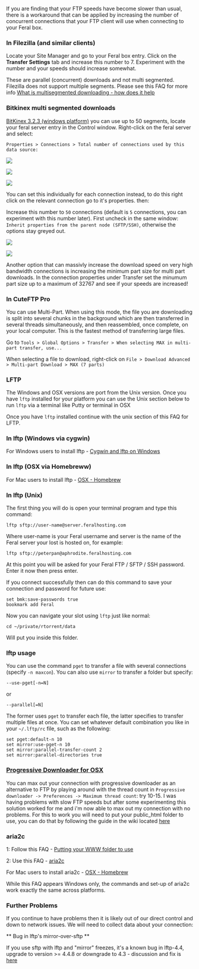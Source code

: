 
If you are finding that your FTP speeds have become slower than usual, there is a workaround that can be applied by increasing the number of concurrent connections that your FTP client will use when connecting to your Feral box.

### In Filezilla (and similar clients)

Locate your Site Manager and go to your Feral box entry. Click on the **Transfer Settings** tab and increase this number to 7. Experiment with the number and your speeds should increase somewhat.

These are parallel (concurrent) downloads and not multi segmented. Filezilla does not support multiple segments. Please see this FAQ for more info [What is multisegmented downloading - how does it help](https://www.feralhosting.com/faq/view?question=182)

### Bitkinex multi segmented downloads

[BitKinex 3.2.3 (windows platform)](http://www.bitkinex.com/ftp/client/bitkinex323.exe) you can use up to 50 segments, locate your feral server entry in the Control window. Right-click on the feral server and select:

`Properties > Connections > Total number of connections used by this data source:`

![](https://raw.github.com/feralhosting/feralfilehosting/master/Feral%20Wiki/SFTP%20and%20FTP/What%20to%20do%20if%20FTP%20speeds%20are%20slow/bit-1.png)

![](https://raw.github.com/feralhosting/feralfilehosting/master/Feral%20Wiki/SFTP%20and%20FTP/What%20to%20do%20if%20FTP%20speeds%20are%20slow/bit-2.png)

![](https://raw.github.com/feralhosting/feralfilehosting/master/Feral%20Wiki/SFTP%20and%20FTP/What%20to%20do%20if%20FTP%20speeds%20are%20slow/bit-3.png)

You can set this individually for each connection instead, to do this right click on the relevant connection go to it's properties. then:

Increase this number to `50` connections (default is `5` connections, you can experiment with this number later). First uncheck in the same window: `Inherit properties from the parent node (SFTP/SSH)`, otherwise the options stay greyed out.

![](https://raw.github.com/feralhosting/feralfilehosting/master/Feral%20Wiki/SFTP%20and%20FTP/What%20to%20do%20if%20FTP%20speeds%20are%20slow/bit-4.png)

![](https://raw.github.com/feralhosting/feralfilehosting/master/Feral%20Wiki/SFTP%20and%20FTP/What%20to%20do%20if%20FTP%20speeds%20are%20slow/bit-5.png)

Another option that can massivly increase the download speed on very high bandwidth connections is increasing the minimum part size for multi part downloads. In the connection properties under Transfer set the minumum part size up to a maximum of 32767 and see if your speeds are increased!


### In CuteFTP Pro

You can use Multi-Part. When using this mode, the file you are downloading is split into several chunks in the background which are then transferred in several threads simultaneously, and then reassembled, once complete, on your local computer. This is the fastest method of transferring large files.

Go to `Tools > Global Options > Transfer > When selecting MAX in multi-part transfer, use...`

When selecting a file to download, right-click on `File > Download Advanced > Multi-part Download > MAX (7 parts)`

### LFTP 

The Windows and OSX versions are port from the Unix version. Once you have `lftp` installed for your platform you can use the Unix section below to run `lftp` via a terminal like Putty or terminal in OSX

Once you have `lftp` installed continue with the unix section of this FAQ for LFTP.

### In lftp (Windows via cygwin)

For Windows users to install lftp - [Cygwin and lftp on Windows ](https://www.feralhosting.com/faq/view?question=235)

### In lftp (OSX via Homebreww)

For Mac users to install lftp - [OSX - Homebrew](https://www.feralhosting.com/faq/view?question=262)

### In lftp (Unix)

The first thing you will do is open your terminal program and type this command:

~~~
lftp sftp://user-name@server.feralhosting.com
~~~

Where user-name is your Feral username and server is the name of the Feral server your lost is hosted on, for example:

~~~
lftp sftp://peterpan@aphrodite.feralhosting.com
~~~

At this point you will be asked for your Feral FTP / SFTP / SSH password. Enter it now then press enter.

If you connect successfully then can do this command to save your connection and password for future use:

~~~
set bmk:save-passwords true
bookmark add Feral
~~~

Now you can navigate your slot using `lftp` just like normal:

~~~
cd ~/private/rtorrent/data
~~~

Will put you inside this folder.

### lftp usage

You can use the command `pget` to transfer a file with several connections (specify `-n maxcon`). You can also use `mirror` to transfer a folder but specify:

~~~
--use-pget[-n=N]
~~~

or 

~~~
--parallel[=N]
~~~

The former uses `pget` to transfer each file, the latter specifies to transfer multiple files at once. You can set whatever default combination you like in your `~/.lftp/rc` file, such as the following:

~~~
set pget:default-n 10
set mirror:use-pget-n 10
set mirror:parallel-transfer-count 2
set mirror:parallel-directories true
~~~

### [Progressive Downloader for OSX](http://www.macpsd.net/)

You can max out your connection with progressive downloader as an alternative to FTP by playing around with the thread count in `Progressive downloader -> Preferences -> Maximum thread count`: try 10-15. I was having problems with slow FTP speeds but after some experimenting this solution worked for me and i'm now able to max out my connection with no problems. For this to work you will need to put your public_html folder to use, you can do that by following the guide in the wiki located [here](https://www.feralhosting.com/faq/view?question=20)

### aria2c

1: Follow this FAQ - [Putting your WWW folder to use](https://www.feralhosting.com/faq/view?question=20)

2: Use this FAQ - [aria2c ](https://www.feralhosting.com/faq/view?question=236)

For Mac users to install aria2c - [OSX - Homebrew](https://www.feralhosting.com/faq/view?question=262)

While this FAQ appears Windows only, the commands and set-up of aria2c work exactly the same across platforms.

### Further Problems

If you continue to have problems then it is likely out of our direct control and down to network issues. We will need to collect data about your connection: 

** Bug in lftp's mirror-over-sftp **

If you use sftp with lftp and "mirror" freezes, it's a known bug in lftp-4.4, upgrade to version >= 4.4.8 
or downgrade to 4.3 - discussion and fix is [here](https://github.com/lavv17/lftp/issues/39)



